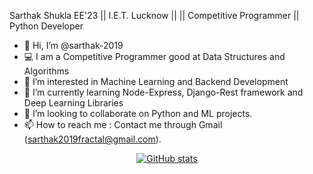 Sarthak Shukla
EE'23 || I.E.T. Lucknow || || Competitive Programmer || Python Developer

- 👋 Hi, I’m @sarthak-2019
- 💻 I am a Competitive Programmer good at Data Structures and Algorithms
- 👀 I’m interested in Machine Learning and Backend Development
- 🌱 I’m currently learning Node-Express, Django-Rest framework and Deep Learning Libraries 
- 💞️ I’m looking to collaborate on Python and ML projects.
- 📫 How to reach me : Contact me through Gmail (sarthak2019fractal@gmail.com).

<!---
sarthak-2019/sarthak-2019 is a ✨ special ✨ repository because its `README.md` (this file) appears on your GitHub profile.
You can click the Preview link to take a look at your changes.
--->
<div align=center>

[![GitHub stats](https://github-readme-stats.vercel.app/api?username=sarthak-2019&show_icons=true&theme=tokyonight&line_height=27)](https://github.com/sarthak-2019)
</div>
